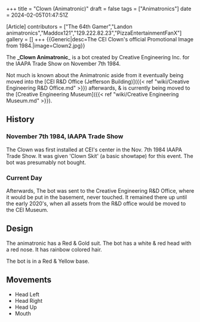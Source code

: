 +++
title = "Clown (Animatronic)"
draft = false
tags = ["Animatronics"]
date = 2024-02-05T01:47:51Z

[Article]
contributors = ["The 64th Gamer","Landon animatronics","Maddox121","129.222.82.23","PizzaEntertainmentFanX"]
gallery = []
+++
{{Generic|desc=The CEI Clown's official Promotional Image from 1984.|image=Clown2.jpg}}

The **_Clown Animatronic**_ is a bot created by Creative Engineering Inc. for the IAAPA Trade Show on November 7th 1984.

Not much is known about the Animatronic aside from it eventually being moved into the [CEI R&D Office (Jefferson Building)]({{< ref "wiki/Creative Engineering R&D Office.md" >}}) afterwards, & is currently being moved to the [Creative Engineering Museum]({{< ref "wiki/Creative Engineering Museum.md" >}}).

## History ##

### November 7th 1984, IAAPA Trade Show ###
The Clown was first installed at CEI's center in the Nov. 7th 1984 IAAPA Trade Show. It was given 'Clown Skit' (a basic showtape) for this event. The bot was presumably not bought.

### Current Day ###
Afterwards, The bot was sent to the Creative Engineering R&D Office, where it would be put in the basement, never touched. It remained there up until the early 2020's, when all assets from the R&D office would be moved to the CEI Museum.

## Design ##
The animatronic has a Red & Gold suit. The bot has a white & red head with a red nose. It has rainbow colored hair.

The bot is in a Red & Yellow base.

## Movements ##

* Head Left
* Head Right
* Head Up
* Mouth


